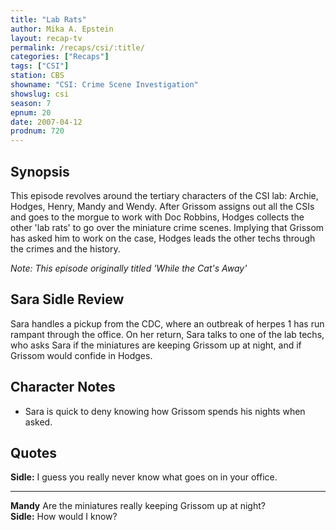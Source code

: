 ```yaml
---
title: "Lab Rats"
author: Mika A. Epstein
layout: recap-tv
permalink: /recaps/csi/:title/
categories: ["Recaps"]
tags: ["CSI"]
station: CBS
showname: "CSI: Crime Scene Investigation"
showslug: csi
season: 7
epnum: 20
date: 2007-04-12
prodnum: 720  
---
```


## Synopsis

This episode revolves around the tertiary characters of the CSI lab: Archie, Hodges, Henry, Mandy and Wendy. After Grissom assigns out all the CSIs and goes to the morgue to work with Doc Robbins, Hodges collects the other 'lab rats' to go over the miniature crime scenes. Implying that Grissom has asked him to work on the case, Hodges leads the other techs through the crimes and the history.

_Note: This episode originally titled 'While the Cat's Away'_

## Sara Sidle Review

Sara handles a pickup from the CDC, where an outbreak of herpes 1 has run rampant through the office. On her return, Sara talks to one of the lab techs, who asks Sara if the miniatures are keeping Grissom up at night, and if Grissom would confide in Hodges.

## Character Notes

* Sara is quick to deny knowing how Grissom spends his nights when asked.

## Quotes

**Sidle:** I guess you really never know what goes on in your office.  

- - -

**Mandy** Are the miniatures really keeping Grissom up at night?  
**Sidle:** How would I know?

